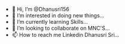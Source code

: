 - 👋 Hi, I’m @Dhanusri156
- 👀 I’m interested in doing new things...
- 🌱 I’m currently learning Skills...
- 💞️ I’m looking to collaborate on MNC'S...
- 📫 How to reach me Linkedin Dhanusri Sri...

<!---
Dhanusri156/Dhanusri156 is a ✨ special ✨ repository because its `README.md` (this file) appears on your GitHub profile.
You can click the Preview link to take a look at your changes.
--->
